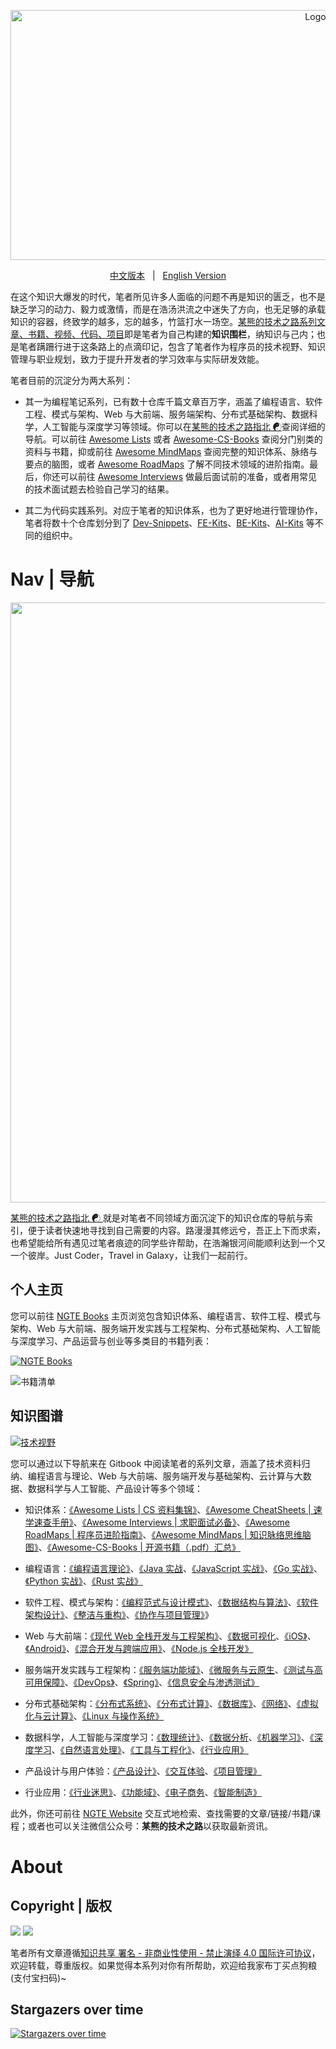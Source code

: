 <p align="center">
  <a href="https://github.com/wx-chevalier/Developer-Zero-To-Mastery">
    <img src="https://assets.ng-tech.icu/item/header.svg" alt="Logo" style="width: 100vw;height: 400px" />
  </a>

  <p align="center">
    <a href="./README.md">中文版本</a>
    <span style="margin:0 8px;">|</span>
    <a href="./README-en.md">English Version</a>
  </p>
</p>

在这个知识大爆发的时代，笔者所见许多人面临的问题不再是知识的匮乏，也不是缺乏学习的动力、毅力或激情，而是在浩汤洪流之中迷失了方向，也无足够的承载知识的容器，终致学的越多，忘的越多，竹篮打水一场空。[某熊的技术之路系列文章、书籍、视频、代码、项目](https://github.com/wx-chevalier)即是笔者为自己构建的**知识围栏**，纳知识与己内；也是笔者蹒跚行进于这条路上的点滴印记，包含了笔者作为程序员的技术视野、知识管理与职业规划，致力于提升开发者的学习效率与实际研发效能。

笔者目前的沉淀分为两大系列：

- 其一为编程笔记系列，已有数十仓库千篇文章百万字，涵盖了编程语言、软件工程、模式与架构、Web 与大前端、服务端架构、分布式基础架构、数据科学，人工智能与深度学习等领域。你可以在[某熊的技术之路指北 ☯](https://github.com/wx-chevalier/Developer-Zero-To-Mastery)查阅详细的导航。可以前往 [Awesome Lists](https://ngte-al.gitbook.io/i/) 或者 [Awesome-CS-Books](https://github.com/wx-chevalier/Awesome-CS-Books) 查阅分门别类的资料与书籍，抑或前往 [Awesome MindMaps](https://github.com/wx-chevalier/Awesome-MindMaps) 查阅完整的知识体系、脉络与要点的脑图，或者 [Awesome RoadMaps](https://github.com/wx-chevalier/Awesome-RoadMaps) 了解不同技术领域的进阶指南。最后，你还可以前往 [Awesome Interviews](https://github.com/wx-chevalier/Awesome-Interviews) 做最后面试前的准备，或者用常见的技术面试题去检验自己学习的结果。

- 其二为代码实践系列。对应于笔者的知识体系，也为了更好地进行管理协作，笔者将数十个仓库划分到了 [Dev-Snippets](https://github.com/Dev-Snippets)、[FE-Kits](https://github.com/FE-Kits)、[BE-Kits](https://github.com/BE-Kits)、[AI-Kits](https://github.com/AI-Kits) 等不同的组织中。

# Nav | 导航

<img src="https://assets.ng-tech.icu/item/20230304111036.png" style="width:100vw">

[某熊的技术之路指北 ☯ ](https://github.com/wx-chevalier/Developer-Zero-To-Mastery)就是对笔者不同领域方面沉淀下的知识仓库的导航与索引，便于读者快速地寻找到自己需要的内容。路漫漫其修远兮，吾正上下而求索，也希望能给所有遇见过笔者痕迹的同学些许帮助，在浩瀚银河间能顺利达到一个又一个彼岸。Just Coder，Travel in Galaxy，让我们一起前行。

## 个人主页

您可以前往 [NGTE Books](https://ng-tech.icu/books-gallery/) 主页浏览包含知识体系、编程语言、软件工程、模式与架构、Web 与大前端、服务端开发实践与工程架构、分布式基础架构、人工智能与深度学习、产品运营与创业等多类目的书籍列表：

[![NGTE Books](https://pic.imgdb.cn/item/607a8fef8322e6675c691315.png)](https://ng-tech.icu/books-gallery/)

![书籍清单](https://pic.imgdb.cn/item/607a91f48322e6675c6e5c65.png)

## 知识图谱

[![技术视野](https://s3.ax1x.com/2021/02/21/yTSKdH.png)](https://github.com/wx-chevalier/Awesome-MindMaps)

您可以通过以下导航来在 Gitbook 中阅读笔者的系列文章，涵盖了技术资料归纳、编程语言与理论、Web 与大前端、服务端开发与基础架构、云计算与大数据、数据科学与人工智能、产品设计等多个领域：

- 知识体系：[《Awesome Lists | CS 资料集锦》](https://ng-tech.icu/books/Awesome-Lists)、[《Awesome CheatSheets | 速学速查手册》](https://ng-tech.icu/books/Awesome-CheatSheets)、[《Awesome Interviews | 求职面试必备》](https://ng-tech.icu/books/Awesome-Interviews)、[《Awesome RoadMaps | 程序员进阶指南》](https://ng-tech.icu/books/Awesome-RoadMaps)、[《Awesome MindMaps | 知识脉络思维脑图》](https://ng-tech.icu/books/Awesome-MindMaps)、[《Awesome-CS-Books | 开源书籍（.pdf）汇总》](https://github.com/wx-chevalier/Awesome-CS-Books)

- 编程语言：[《编程语言理论》](https://ng-tech.icu/books/ProgrammingLanguage-Notes/#/)、[《Java 实战](https://ng-tech.icu/books/Java-Notes)、[《JavaScript 实战》](https://ng-tech.icu/books/JavaScript-Notes)、[《Go 实战》](https://ng-tech.icu/books/Go-Notes)、[《Python 实战》](https://ng-tech.icu/books/ProgrammingLanguage-Notes/#/)、[《Rust 实战》](https://ng-tech.icu/books/ProgrammingLanguage-Notes/#/)

- 软件工程、模式与架构：[《编程范式与设计模式》](https://ng-tech.icu/books/DesignPattern-Notes/)、[《数据结构与算法》](https://ng-tech.icu/books/AlgoDS-Notes/)、[《软件架构设计》](https://ng-tech.icu/books/SoftwareArchitecture-Notes/)、[《整洁与重构》](https://ng-tech.icu/books/SoftwareEngineering-Notes/)、[《协作与项目管理》](https://ng-tech.icu/books/SoftwareEngineering-Notes/)》

* Web 与大前端：[《现代 Web 全栈开发与工程架构》](https://ng-tech.icu/books/Web-Notes/)、[《数据可视化](https://ng-tech.icu/books/Frontend-Notes/)、[《iOS》](https://ng-tech.icu/books/Frontend-Notes/)、[《Android》](https://ng-tech.icu/books/Frontend-Notes/)、[《混合开发与跨端应用》](https://ng-tech.icu/books/Web-Notes/)、[《Node.js 全栈开发》](https://ng-tech.icu/books/Node-Notes/)

* 服务端开发实践与工程架构：[《服务端功能域》](https://ng-tech.icu/books/Backend-Notes/#/)、[《微服务与云原生](https://ng-tech.icu/books/MicroService-Notes/#/)、[《测试与高可用保障》](https://ng-tech.icu/books/Backend-Notes/#/)、[《DevOps》](https://ng-tech.icu/books/Backend-Notes/#/)、[《Spring》](https://ng-tech.icu/books/Spring-Notes/#/)、[《信息安全与渗透测试》](https://ng-tech.icu/books/Backend-Notes/#/)

* 分布式基础架构：[《分布式系统》](https://ng-tech.icu/books/DistributedSystem-Notes/#/)、[《分布式计算》](https://ng-tech.icu/books/DistributedSystem-Notes/#/)、[《数据库》](https://github.com/wx-chevalier/Database-Notes)、[《网络》](https://ng-tech.icu/books/DistributedSystem-Notes/#/)、[《虚拟化与云计算》](https://github.com/wx-chevalier/Cloud-Notes)、[《Linux 与操作系统》](https://github.com/wx-chevalier/Linux-Notes)

* 数据科学，人工智能与深度学习：[《数理统计》](https://ng-tech.icu/books/Mathematics-Notes/#/)、[《数据分析](https://ng-tech.icu/books/AI-Notes/#/)、[《机器学习》](https://ng-tech.icu/books/AI-Notes/#/)、[《深度学习](https://ng-tech.icu/books/AI-Notes/#/)、[《自然语言处理》](https://ng-tech.icu/books/AI-Notes/#/)、[《工具与工程化》](https://ng-tech.icu/books/AI-Notes/#/)、[《行业应用》](https://ng-tech.icu/books/AI-Notes/#/)

* 产品设计与用户体验：[《产品设计》](https://ng-tech.icu/books/Product-Notes/#/)、[《交互体验](https://ng-tech.icu/books/Product-Notes/#/)、[《项目管理》](https://ng-tech.icu/books/Product-Notes/#/)

* 行业应用：[《行业迷思》](https://github.com/wx-chevalier/Business-Notes)、[《功能域》](https://github.com/wx-chevalier/Business-Notes)、[《电子商务](https://github.com/wx-chevalier/Business-Notes)、[《智能制造》](https://github.com/wx-chevalier/Business-Notes)

此外，你还可前往 [NGTE Website](https://ng-tech.icu/books/) 交互式地检索、查找需要的文章/链接/书籍/课程；或者也可以关注微信公众号：**某熊的技术之路**以获取最新资讯。

# About

## Copyright | 版权

![](https://parg.co/bDY) ![](https://parg.co/bDm)

笔者所有文章遵循[知识共享 署名 - 非商业性使用 - 禁止演绎 4.0 国际许可协议](https://creativecommons.org/licenses/by-nc-nd/4.0/deed.zh)，欢迎转载，尊重版权。如果觉得本系列对你有所帮助，欢迎给我家布丁买点狗粮(支付宝扫码)~

## Stargazers over time

[![Stargazers over time](https://starchart.cc/wx-chevalier/Developer-Zero-To-Mastery.svg)](https://starchart.cc/wx-chevalier/Developer-Zero-To-Mastery)
